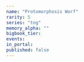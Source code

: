 ```yaml
---
name: "Protomorphosis Worf"
rarity: 5
series: "tng"
memory_alpha: ""
bigbook_tier:
events:
in_portal:
published: false
---
```

